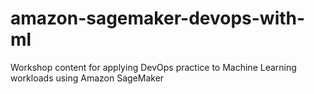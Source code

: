 # amazon-sagemaker-devops-with-ml
Workshop content for applying DevOps practice to Machine Learning workloads using Amazon SageMaker
